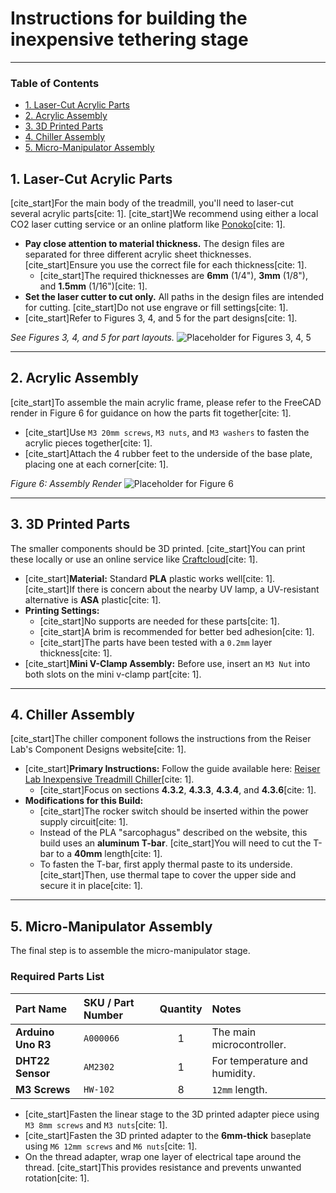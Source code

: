 # Instructions for building the inexpensive tethering stage

---

### Table of Contents
- [1. Laser-Cut Acrylic Parts](#1-laser-cut-acrylic-parts)
- [2. Acrylic Assembly](#2-acrylic-assembly)
- [3. 3D Printed Parts](#3-3d-printed-parts)
- [4. Chiller Assembly](#4-chiller-assembly)
- [5. Micro-Manipulator Assembly](#5-micro-manipulator-assembly)

  
## 1. Laser-Cut Acrylic Parts

[cite_start]For the main body of the treadmill, you'll need to laser-cut several acrylic parts[cite: 1]. [cite_start]We recommend using either a local CO2 laser cutting service or an online platform like [Ponoko](https://www.ponoko.com)[cite: 1].

* **Pay close attention to material thickness.** The design files are separated for three different acrylic sheet thicknesses. [cite_start]Ensure you use the correct file for each thickness[cite: 1].
    * [cite_start]The required thicknesses are **6mm** (1/4"), **3mm** (1/8"), and **1.5mm** (1/16")[cite: 1].
* **Set the laser cutter to cut only.** All paths in the design files are intended for cutting. [cite_start]Do not use engrave or fill settings[cite: 1].
* [cite_start]Refer to Figures 3, 4, and 5 for the part designs[cite: 1].

_See Figures 3, 4, and 5 for part layouts._
![Placeholder for Figures 3, 4, 5](https://via.placeholder.com/600x200.png/cccccc/000000?Text=Figures+3,+4,+5+--+Laser-Cut+Part+Layouts)

---

## 2. Acrylic Assembly

[cite_start]To assemble the main acrylic frame, please refer to the FreeCAD render in Figure 6 for guidance on how the parts fit together[cite: 1].

* [cite_start]Use `M3 20mm screws`, `M3 nuts`, and `M3 washers` to fasten the acrylic pieces together[cite: 1].
* [cite_start]Attach the 4 rubber feet to the underside of the base plate, placing one at each corner[cite: 1].

_Figure 6: Assembly Render_
![Placeholder for Figure 6](https://via.placeholder.com/400x300.png/cccccc/000000?Text=Figure+6+--+Assembly+Render)

---

## 3. 3D Printed Parts

The smaller components should be 3D printed. [cite_start]You can print these locally or use an online service like [Craftcloud](https://craftcloud3d.com)[cite: 1].

* [cite_start]**Material:** Standard **PLA** plastic works well[cite: 1]. [cite_start]If there is concern about the nearby UV lamp, a UV-resistant alternative is **ASA** plastic[cite: 1].
* **Printing Settings:**
    * [cite_start]No supports are needed for these parts[cite: 1].
    * [cite_start]A brim is recommended for better bed adhesion[cite: 1].
    * [cite_start]The parts have been tested with a `0.2mm` layer thickness[cite: 1].
* [cite_start]**Mini V-Clamp Assembly:** Before use, insert an `M3 Nut` into both slots on the mini v-clamp part[cite: 1].

---

## 4. Chiller Assembly

[cite_start]The chiller component follows the instructions from the Reiser Lab's Component Designs website[cite: 1].

* [cite_start]**Primary Instructions:** Follow the guide available here: [Reiser Lab Inexpensive Treadmill Chiller](https://reiserlab.github.io/Component-Designs/how-to-build-inexpensive-treadmill#tethering-station-chiller)[cite: 1].
    * [cite_start]Focus on sections **4.3.2**, **4.3.3**, **4.3.4**, and **4.3.6**[cite: 1].
* **Modifications for this Build:**
    * [cite_start]The rocker switch should be inserted within the power supply circuit[cite: 1].
    * Instead of the PLA "sarcophagus" described on the website, this build uses an **aluminum T-bar**. [cite_start]You will need to cut the T-bar to a **40mm** length[cite: 1].
    * To fasten the T-bar, first apply thermal paste to its underside. [cite_start]Then, use thermal tape to cover the upper side and secure it in place[cite: 1].

---

## 5. Micro-Manipulator Assembly

The final step is to assemble the micro-manipulator stage.

### Required Parts List

| Part Name | SKU / Part Number | Quantity | Notes |
| :--- | :--- | :---: | :--- |
| **Arduino Uno R3** | `A000066` | 1 | The main microcontroller. |
| **DHT22 Sensor** | `AM2302` | 1 | For temperature and humidity. |
| **M3 Screws** | `HW-102` | 8 | `12mm` length. |

* [cite_start]Fasten the linear stage to the 3D printed adapter piece using `M3 8mm screws` and `M3 nuts`[cite: 1].
* [cite_start]Fasten the 3D printed adapter to the **6mm-thick** baseplate using `M6 12mm screws` and `M6 nuts`[cite: 1].
* On the thread adapter, wrap one layer of electrical tape around the thread. [cite_start]This provides resistance and prevents unwanted rotation[cite: 1].
